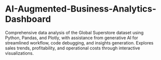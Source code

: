 # AI-Augmented-Business-Analytics-Dashboard
Comprehensive data analysis of the Global Superstore dataset using Python, Pandas, and Plotly, with assistance from generative AI for streamlined workflow, code debugging, and insights generation. Explores sales trends, profitability, and operational costs through interactive visualizations.
